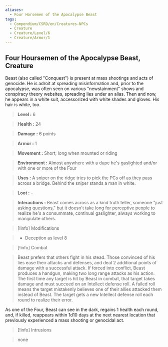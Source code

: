 ```yaml
---
aliases:
  - Four Horsemen of the Apocalypse Beast
tags:
  - Compendium/CSRD/en/Creatures-NPCs
  - Creature
  - Creature/Level/6
  - Creature/Armor/1
---
```

  
    
## Four Hoursemen of the Apocalypse Beast, Creature    
Beast (also called "Conquest") is present at mass shootings and acts of genocide. He is adroit at spreading misinformation and, prior to the apocalypse, was often seen on various "newstainment" shows and conspiracy theory websites, spreading lies under an alias. Then and now, he appears in a white suit, accessorized with white shades and gloves. His hair is white, too.    
    
> **Level :** 6    
> **Health :** 24    
> **Damage :** 6 points    
> **Armor :** 1    
> **Movement :** Short; long when mounted or riding    
> **Environment :** Almost anywhere with a dupe he's gaslighted and/or with one or more of the Four    
> **Uses :** A sniper on the ridge tries to pick the PCs off as they pass across a bridge. Behind the sniper stands a man in white.    
> **Loot :** -    
> **Interactions :** Beast comes across as a kind truth teller, someone "just asking questions," but it doesn't take long for perceptive people to realize he's a consummate, continual gaslighter, always working to manipulate others.    
  
>[!info] Modifications   
>- Deception as level 8    
>    
    
  
>[!info] Combat   
> Beast prefers that others fight in his stead. Those convinced of his lies ease their attacks and defenses, and deal 2 additional points of damage with a successful attack. If forced into conflict, Beast produces a handgun, making two long range attacks as his action. The first time any target is hit by Beast in combat, that target takes damage and must succeed on an Intellect defense roll. A failed roll means the target mistakenly believes one of their allies attacked them instead of Beast. The target gets a new Intellect defense roll each round to realize their error.   
As one of the Four, Beast can see in the dark, regains 1 health each round, and, if killed, reappears within 1d10 days at the next nearest location that previously experienced a mass shooting or genocidal act.    
    
  
>[!info] Intrusions   
> none    
